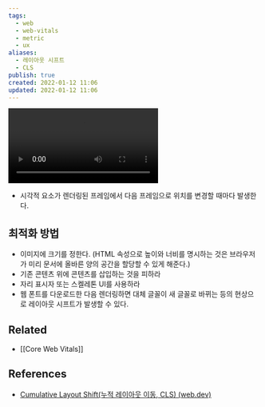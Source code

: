 ```yaml
---
tags:
  - web
  - web-vitals
  - metric
  - ux
aliases:
  - 레이아웃 시프트
  - CLS
publish: true
created: 2022-01-12 11:06
updated: 2022-01-12 11:06
---
```


![Layout Shift](https://storage.googleapis.com/web-dev-assets/layout-instability-api/layout-instability2.webm)

- 시각적 요소가 렌더링된 프레임에서 다음 프레임으로 위치를 변경할 때마다 발생한다.

## 최적화 방법

- 이미지에 크기를 정한다. (HTML 속성으로 높이와 너비를 명시하는 것은 브라우저가 미리 문서에 올바른 양의 공간을 할당할 수 있게 해준다.)
- 기존 콘텐츠 위에 콘텐츠를 삽입하는 것을 피하라
- 자리 표시자 또는 스켈레톤 UI를 사용하라
- 웹 폰트를 다운로드한 다음 렌더링하면 대체 글꼴이 새 글꼴로 바뀌는 등의 현상으로 레이아웃 시프트가 발생할 수 있다.

## Related

- [[Core Web Vitals]]

## References

- [Cumulative Layout Shift(누적 레이아웃 이동, CLS) (web.dev)](https://web.dev/i18n/ko/cls/)
